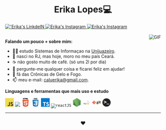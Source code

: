 <h1 align="center">Erika Lopes💻</h1>
<a href="https://www.linkedin.com/in/erika-lopes/" >
  <img alt="'Erika's LinkdeIN" width="22px" src="https://cdn.jsdelivr.net/npm/simple-icons@v3/icons/linkedin.svg" />
</a>

<a href="https://www.instagram.com/erika.lxpes/">
  <img alt="Erika's Instagram" width="22px" src="https://cdn.jsdelivr.net/npm/simple-icons@v3/icons/instagram.svg" />
</a>
<a href="https://wa.me/55997266297">
  <img alt="Erika's Instagram" width="22px" src="https://cdn.jsdelivr.net/npm/simple-icons@3.7.0/icons/whatsapp.svg" />
</a>

<br />
<br />
<img align="right" alt="GIF" src="https://media.tenor.com/images/c73a99c691bdc841e78a408608fb47e8/tenor.gif" />
  
**Falando um pouco + sobre mim:**

- 👩‍💻 estudo Sistemas de Informaçao na [Unijuazeiro](https://unijuazeiro.edu.br).
- 🌱 nasci no RJ, mas hoje, moro no meu país Ceará.
- ☕ não gosto muito de café. (só uns 2l por dia)
- 💬 pergunte-me qualquer coisa e ficarei feliz em ajudar!
- 👑 fã das Crônicas de Gelo e Fogo.
- 📫 meu e-mail: caluerika@gmail.com.


**Linguagens e ferramentas que mais uso e estudo**  
 
<code><img height="28" src="https://raw.githubusercontent.com/github/explore/80688e429a7d4ef2fca1e82350fe8e3517d3494d/topics/javascript/javascript.png"></code>
<code><img height="28" src="https://upload.wikimedia.org/wikipedia/commons/thumb/a/a7/React-icon.svg/1200px-React-icon.svg.png"></code>
<code><img height="28" src="https://raw.githubusercontent.com/github/explore/80688e429a7d4ef2fca1e82350fe8e3517d3494d/topics/html/html.png"></code>
<code><img height="28" src="https://raw.githubusercontent.com/github/explore/80688e429a7d4ef2fca1e82350fe8e3517d3494d/topics/css/css.png"></code>
<code><img height="28" src="https://raw.githubusercontent.com/github/explore/80688e429a7d4ef2fca1e82350fe8e3517d3494d/topics/typescript/typescript.png"></code>
<code><img height="28" src="https://cdn.iconscout.com/icon/free/png-512/react-1-282599.png" title="reactJS"></code>
<code><img height="28" src="https://raw.githubusercontent.com/github/explore/80688e429a7d4ef2fca1e82350fe8e3517d3494d/topics/nodejs/nodejs.png"></code>
<code><img height="28" src="https://raw.githubusercontent.com/github/explore/80688e429a7d4ef2fca1e82350fe8e3517d3494d/topics/mysql/mysql.png"></code>
<code><img height="28" src="https://raw.githubusercontent.com/github/explore/80688e429a7d4ef2fca1e82350fe8e3517d3494d/topics/git/git.png"></code>
<code><img height="28" src="https://raw.githubusercontent.com/github/explore/80688e429a7d4ef2fca1e82350fe8e3517d3494d/topics/terminal/terminal.png"></code>

<hr>
<h3 align="center"><strong> ❤ </strong> </h3>
